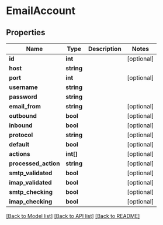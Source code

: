 # EmailAccount

## Properties
Name | Type | Description | Notes
------------ | ------------- | ------------- | -------------
**id** | **int** |  | [optional] 
**host** | **string** |  | 
**port** | **int** |  | [optional] 
**username** | **string** |  | 
**password** | **string** |  | 
**email_from** | **string** |  | [optional] 
**outbound** | **bool** |  | [optional] 
**inbound** | **bool** |  | [optional] 
**protocol** | **string** |  | [optional] 
**default** | **bool** |  | [optional] 
**actions** | **int[]** |  | [optional] 
**processed_action** | **string** |  | [optional] 
**smtp_validated** | **bool** |  | [optional] 
**imap_validated** | **bool** |  | [optional] 
**smtp_checking** | **bool** |  | [optional] 
**imap_checking** | **bool** |  | [optional] 

[[Back to Model list]](../README.md#documentation-for-models) [[Back to API list]](../README.md#documentation-for-api-endpoints) [[Back to README]](../README.md)


